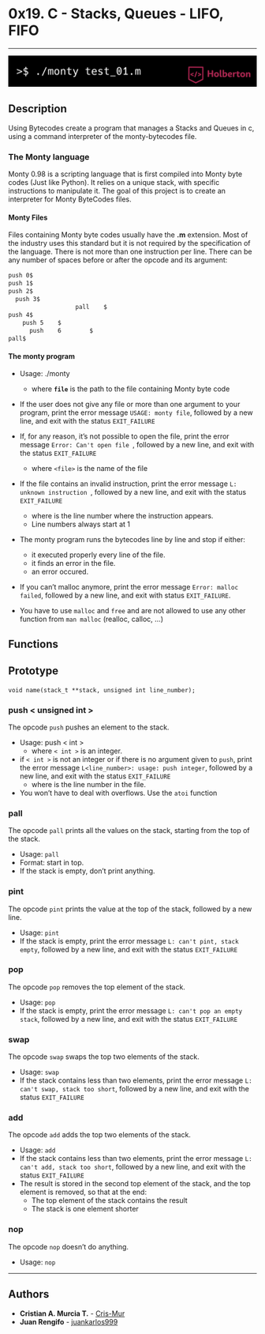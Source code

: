 # 0x19. C - Stacks, Queues - LIFO, FIFO

---

![monty banner](monty_banner.png)

## Description

Using Bytecodes create a program that manages a Stacks and Queues in c, using a command interpreter of the monty-bytecodes file.

### The Monty language

Monty 0.98 is a scripting language that is first compiled into Monty byte codes (Just like Python). It relies on a unique stack, with specific instructions to manipulate it. The goal of this project is to create an interpreter for Monty ByteCodes files.

#### Monty Files

Files containing Monty byte codes usually have the **.m** extension. Most of the industry uses this standard but it is not required by the specification of the language. There is not more than one instruction per line. There can be any number of spaces before or after the opcode and its argument:

```monty
push 0$
push 1$
push 2$
  push 3$
                   pall    $
push 4$
    push 5    $
      push    6        $
pall$
```

#### The monty program

* Usage: ./monty <file>

  * where **`file`** is the path to the file containing Monty byte code

* If the user does not give any file or more than one argument to your program, print the error message `USAGE: monty file`, followed by a new line, and exit with the status `EXIT_FAILURE`
* If, for any reason, it’s not possible to open the file, print the error message `Error: Can't open file `, followed by a new line, and exit with the status `EXIT_FAILURE`
  * where `<file>` is the name of the file
* If the file contains an invalid instruction, print the error message `L: unknown instruction `, followed by a new line, and exit with the status `EXIT_FAILURE`
  * where is the line number where the instruction appears.
  * Line numbers always start at 1
* The monty program runs the bytecodes line by line and stop if either:
  * it executed properly every line of the file.
  * it finds an error in the file.
  * an error occured.
* If you can’t malloc anymore, print the error message `Error: malloc failed`, followed by a new line, and exit with status `EXIT_FAILURE`.
* You have to use `malloc` and `free` and are not allowed to use any other function from `man malloc` (realloc, calloc, …)

## Functions

## Prototype

```Prototype
void name(stack_t **stack, unsigned int line_number);
```

### push < unsigned int >

The opcode `push` pushes an element to the stack.

* Usage: push < int >
  * where `< int >` is an integer.
* if `< int >` is not an integer or if there is no argument given to `push`, print the error message `L<line_number>: usage: push integer`, followed by a new line, and exit with the status `EXIT_FAILURE`
  * where is the line number in the file.
* You won’t have to deal with overflows. Use the `atoi` function

### pall

The opcode `pall` prints all the values on the stack, starting from the top of the stack.

* Usage: `pall`
* Format: start in top.
* If the stack is empty, don’t print anything.

### pint

The opcode `pint` prints the value at the top of the stack, followed by a new line.

* Usage: `pint`
* If the stack is empty, print the error message `L: can't pint, stack empty`, followed by a new line, and exit with the status `EXIT_FAILURE`

### pop

The opcode `pop` removes the top element of the stack.

* Usage: `pop`
* If the stack is empty, print the error message `L: can't pop an empty stack`, followed by a new line, and exit with the status `EXIT_FAILURE`

### swap

The opcode `swap` swaps the top two elements of the stack.

* Usage: `swap`
* If the stack contains less than two elements, print the error message `L: can't swap, stack too short`, followed by a new line, and exit with the status `EXIT_FAILURE`

### add

The opcode `add` adds the top two elements of the stack.

* Usage: `add`
* If the stack contains less than two elements, print the error message `L: can't add, stack too short`, followed by a new line, and exit with the status `EXIT_FAILURE`
* The result is stored in the second top element of the stack, and the top element is removed, so that at the end:
  * The top element of the stack contains the result
  * The stack is one element shorter

### nop

The opcode `nop` doesn’t do anything.

* Usage: `nop`





---

## Authors

* **Cristian A. Murcia T.** - [Cris-Mur](https://github.com/Cris-Mur/)
* **Juan Rengifo** - [juankarlos999](https://github.com/juankarlos999)

